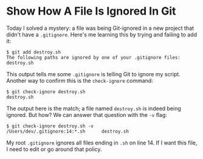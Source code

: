 # Show How A File Is Ignored In Git

Today I solved a mystery: a file was being Git-ignored in a new project that didn't have a
`.gitignore`. Here's me learning this by trying and failing to add it:

```
$ git add destroy.sh
The following paths are ignored by one of your .gitignore files:
destroy.sh
```

This output tells me some `.gitignore` is telling Git to ignore my script. Another way to confirm this is the `check-ignore` command:

```
$ git check-ignore destroy.sh
destroy.sh
```

The output here is the match; a file named `destroy.sh` is indeed being ignored. But how? We can answer that question
with the `-v` flag:

```
$ git check-ignore destroy.sh -v
/Users/dev/.gitignore:14:*.sh      destroy.sh
```

My root `.gitignore` ignores all files ending in `.sh` on line 14. If I want this file, I need to edit or go around that policy.
